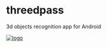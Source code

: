 # threedpass

3d objects recognition app for Android

[![logo](https://3dpass.org/assets/img/slides/refine/slide2_phone.png)](https://3dpass.org/features.html#3D_object_recognition) 
